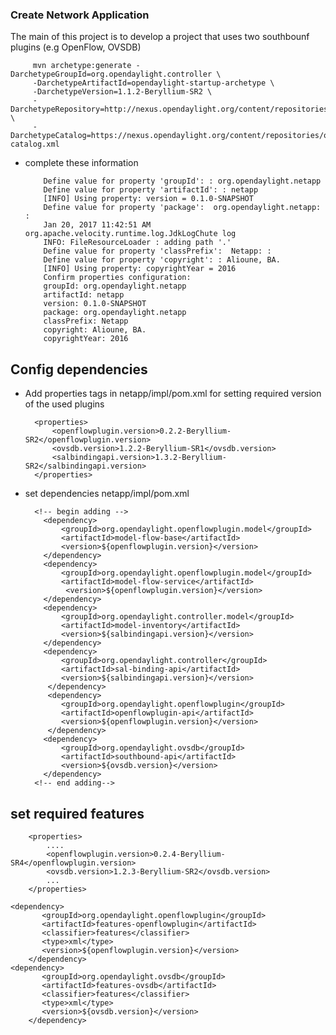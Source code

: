 ### Create Network Application

The main of this project is to develop a project that uses two southbounf plugins (e.g OpenFlow, OVSDB)

         mvn archetype:generate -DarchetypeGroupId=org.opendaylight.controller \
         -DarchetypeArtifactId=opendaylight-startup-archetype \
         -DarchetypeVersion=1.1.2-Beryllium-SR2 \
         -DarchetypeRepository=http://nexus.opendaylight.org/content/repositories/opendaylight.release/ \
         -DarchetypeCatalog=https://nexus.opendaylight.org/content/repositories/opendaylight.release/archetype-catalog.xml

- complete these information 

          Define value for property 'groupId': : org.opendaylight.netapp
          Define value for property 'artifactId': : netapp
          [INFO] Using property: version = 0.1.0-SNAPSHOT
          Define value for property 'package':  org.opendaylight.netapp: : 
          Jan 20, 2017 11:42:51 AM org.apache.velocity.runtime.log.JdkLogChute log
          INFO: FileResourceLoader : adding path '.'
          Define value for property 'classPrefix':  Netapp: : 
          Define value for property 'copyright': : Alioune, BA.
          [INFO] Using property: copyrightYear = 2016
          Confirm properties configuration:
          groupId: org.opendaylight.netapp
          artifactId: netapp
          version: 0.1.0-SNAPSHOT
          package: org.opendaylight.netapp
          classPrefix: Netapp
          copyright: Alioune, BA.
          copyrightYear: 2016

## Config dependencies

- Add properties tags in netapp/impl/pom.xml for setting required version of the used plugins

        <properties>
            <openflowplugin.version>0.2.2-Beryllium-SR2</openflowplugin.version>
            <ovsdb.version>1.2.2-Beryllium-SR1</ovsdb.version>
            <salbindingapi.version>1.3.2-Beryllium-SR2</salbindingapi.version>
        </properties>


- set dependencies netapp/impl/pom.xml

        <!-- begin adding -->
          <dependency>
              <groupId>org.opendaylight.openflowplugin.model</groupId>
              <artifactId>model-flow-base</artifactId>
              <version>${openflowplugin.version}</version>
          </dependency>
          <dependency>
              <groupId>org.opendaylight.openflowplugin.model</groupId>
              <artifactId>model-flow-service</artifactId>
               <version>${openflowplugin.version}</version>
          </dependency>
          <dependency>
              <groupId>org.opendaylight.controller.model</groupId>
              <artifactId>model-inventory</artifactId>
              <version>${salbindingapi.version}</version>
          </dependency>
          <dependency>
              <groupId>org.opendaylight.controller</groupId>
              <artifactId>sal-binding-api</artifactId>
              <version>${salbindingapi.version}</version>
           </dependency>
           <dependency>
              <groupId>org.opendaylight.openflowplugin</groupId>
              <artifactId>openflowplugin-api</artifactId>
              <version>${openflowplugin.version}</version>
           </dependency>
          <dependency>
              <groupId>org.opendaylight.ovsdb</groupId>
              <artifactId>southbound-api</artifactId>
              <version>${ovsdb.version}</version>
          </dependency>
        <!-- end adding-->



## set required features


        <properties>
            ....
            <openflowplugin.version>0.2.4-Beryllium-SR4</openflowplugin.version>
            <ovsdb.version>1.2.3-Beryllium-SR2</ovsdb.version>
            ...
        </properties>

	<dependency>
           <groupId>org.opendaylight.openflowplugin</groupId>
           <artifactId>features-openflowplugin</artifactId>
           <classifier>features</classifier>
           <type>xml</type>
           <version>${openflowplugin.version}</version>
        </dependency>
	<dependency>
           <groupId>org.opendaylight.ovsdb</groupId>
           <artifactId>features-ovsdb</artifactId>
           <classifier>features</classifier>
           <type>xml</type>
           <version>${ovsdb.version}</version>
        </dependency>

